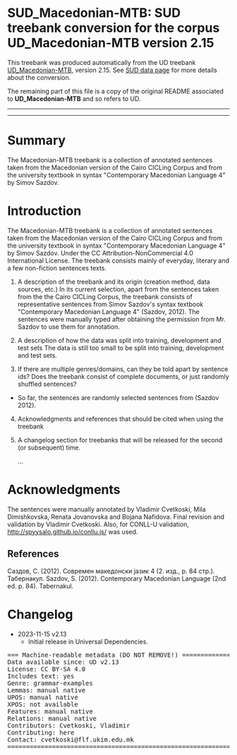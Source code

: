 # **SUD_Macedonian-MTB**: SUD treebank conversion for the corpus UD_Macedonian-MTB version 2.15
This treebank was produced automatically from the UD treebank [UD_Macedonian-MTB](https://github.com/UniversalDependencies/UD_Macedonian-MTB/releases/tag/r2.15), version 2.15.
See [SUD data page](https://surfacesyntacticud.github.io/data/) for more details about the conversion.

The remaining part of this file is a copy of the original README associated to **UD_Macedonian-MTB** and so refers to UD.

---
---
# Summary

The Macedonian-MTB treebank is a collection of annotated sentences taken from the Macedonian version of the Cairo CICLing Corpus and from the university textbook in syntax "Contemporary Macedonian Language 4" by Simov Sazdov.

# Introduction

The Macedonian-MTB treebank is a collection of annotated sentences taken from the Macedonian version of the Cairo CICLing Corpus and from the university textbook in syntax "Contemporary Macedonian Language 4" by Simov Sazdov. Under the CC Attribution-NonCommercial 4.0 International License. The treebank consists mainly of everyday, literary and a few non-fiction sentences texts.

1. A description of the treebank and its origin (creation method, data sources, etc.)
In its current selection, apart from the sentences taken from the the Cairo CICLing Corpus, the treebank consists of representative sentences from Simov Sazdov's syntax textbook "Contemporary Macedonian Language 4" (Sazdov, 2012). The sentences were manually typed after obtaining the permission from Mr. Sazdov to use them for annotation.  

2. A description of how the data was split into training, development and test sets
The data is still too small to be split into training, development and test sets.

3. If there are multiple genres/domains, can they be told apart by sentence ids? Does the treebank consist of complete documents, or just randomly shuffled sentences?
- So far, the sentences are randomly selected sentences from (Sazdov 2012).

4. Acknowledgments and references that should be cited when using the treebank

5. A changelog section for treebanks that will be released for the second (or subsequent) time.

   ...

# Acknowledgments
The sentences were manually annotated by Vladimir Cvetkoski, Mila Dimishkovska, Renata Jovanovska and Bojana Nafidova. Final revision and validation by Vladimir Cvetkoski. Also, for CONLL-U validation, http://spyysalo.github.io/conllu.js/ was used.     

## References
Саздов, С. (2012). Современ македонски јазик 4 (2. изд., p. 84 стр.). Табернакул.
Sazdov, S. (2012). Contemporary Macedonian Language (2nd ed. p. 84). Tabernakul.

# Changelog

* 2023-11-15 v2.13
  * Initial release in Universal Dependencies.

<pre>
=== Machine-readable metadata (DO NOT REMOVE!) ================================
Data available since: UD v2.13
License: CC BY-SA 4.0
Includes text: yes
Genre: grammar-examples
Lemmas: manual native
UPOS: manual native
XPOS: not available
Features: manual native
Relations: manual native
Contributors: Cvetkoski, Vladimir
Contributing: here
Contact: cvetkoski@flf.ukim.edu.mk
===============================================================================
</pre>
